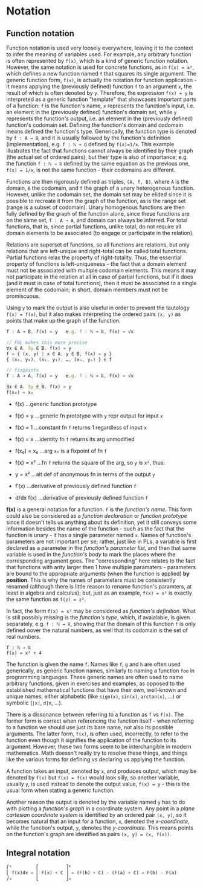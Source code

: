 # Notation

## Function notation

Function notation is used very loosely everywhere, leaving it to the context to infer the meaning of variables used. For example, any arbitrary function is often represented by `f(x)`, which is a kind of generic function notation. However, the same notation is used for concrete functions, as in `f(x) = x²`, which defines a new function named `f` that squares its single argument. The generic function form, `f(x)`, is actually the notation for function application - it means applying the (previously defined) function `f` to an argument `x`, the result of which is often denoted by `y`. Therefore, the expression `f(x) = y` is interpreted as a generic function "template" that showcases important parts of a function: `f` is the function's name, `x` represents the function's input, i.e. an element in the (previously defined) function's domain set, while `y` represents the function's output, i.e. an element in the (previously defined) function's codomain set. Defining the function's domain and codomain means defined the function's type. Generically, the function type is denoted by `f : A → B`, and it is usually followed by the function's definition (implementation), e.g. `f : ℕ → ℚ` defined by `f(x)=1/x`. This example illustrates the fact that functions cannot always be identified by their graph (the actual set of ordered pairs), but their type is also of importance; e.g. the function `f : ℕ → ℝ` defined by the same equation as the previous one, `f(x) = 1/x`, is not the same function - their codomains are different.

Functions are then rigorously defined as triples, `(A, f, B)`, where `A` is the domain, `B` the codomain, and `f` the graph of a unary heterogenous function. However, unlike the codomain set, the domain set may be elided since it is possible to recreate it from the graph of the function, as is the range set (range is a subset of codomain). Unary homogenous functions are then fully defined by the graph of the function alone, since these functions are on the same set, `f : A → A`, and domain can always be inferred. For total functions, that is, since partial functions, unlike total, do not require all domain elements to be associated (to engage or participate in the relation). 

Relations are superset of functions, so all functions are relations, but only relations that are left-unique and right-total can be called total functions. Partial functions relax the property of right-totality. Thus, the essential property of functions is left-uniqueness - the fact that a domain element must not be associated with multiple codomain elements. This means it may not participate in the relation at all in case of partial functions, but if it does (and it must in case of total functions), then it must be associated to a single element of the codomain; in short, domain members must not be promiscuous.



Using `y` to mark the output is also uiseful in order to prevent the tautology `f(x) = f(x)`, but it also makes interpreting the ordered pairs `(x, y)` as points that make up the graph of the function.






```js
f : A → B, f(x) = y   e.g. f : ℕ → ℝ, f(x) = √x

// FOL makes this more precise
∀x ∈ A. ∃y ∈ B. f(x) = y
f = { (x, y) | x ∈ A, y ∈ B, f(x) = y }
{ (x₀, y₀), (x₁, y₁), …, (xₙ, yₙ) } ∈ f

// fixpoints
f : A → A, f(x) = y   e.g. f : ℕ → ℝ, f(x) = √x

∃x ∈ A. ∃y ∈ B. f(x) = y
f(x₀) = x₀
```


- f(x)         …generic function prototype
- f(x) = y     …generic fn prototype with `y` repr output for input `x`
- f(x) = 1     …constant fn `f` returns 1 regardless of input `x`
- f(x) = x     …identity fn `f` returns its arg unmodified
- f(x₀) = x₀   …arg `x₀` is a fixpoint of fn `f`
- f(x) = x²    …fn `f` returns the square of the arg, so `y` is `x²`, thus:
- y = x²       …alt def of anonymous fn in terms of the output `y`



- f′(x)        …derivative of previously defined function `f`
- d/dx f(x)    …derivative of previously defined function `f`


**f(x)** is a general notation for a function. `f` is the *function's name*. This form could also be considered as a *function declaration* or *function prototype* since it doesn't tells us anything about its definition, yet it still conveys some information besides the name of the function - such as the fact that the function is unary - it has a single parameter named `x`. Names of function's parameters are not important per se; rather, just like in PLs, a variable is first declared as a parameter in the *function's parameter list*, and then that same variable is used in the *function's body* to mark the places where the corresponding argument goes. The "corresponding" here relates to the fact that functions with arity larger then 1 have multiple paramaters - parameters are bound to the appropriate arguments (when the function is applied) **by position**. This is why the names of parameters must be consistently renamed (although there is little reason to rename function's paramters, at least in algebra and calculus); but, just as an example, `f(x) = x²` is exactly the same function as `f(z) = z²`.

In fact, the form `f(x) = x²` may be considered as *function's definition*. What is still possibly missing is the *function's type*, which, if avaialable, is given separately, e.g. `f : ℕ → ℝ`, showing that the domain of this function `f` is only defined oover the natural numbers, as well that its codomain is the set of real numbers.

    f : ℕ → ℝ
    f(x) = x² + 4


The function is given the name `f`. Names like `f`, `g` and `h` are often used generically, as generic function names, similarly to naming a function `foo` in programming languages. These generic names are often used to name arbitrary functions, given in exercises and examples, as opposed to the established mathematical functions that have their own, well-known and unique names, either alphabetic (like `sign(x)`, `sin(x)`, `arctan(x)`, …) or symbolic (`|x|`, `d|n`, …).

There is a dissonance between referring to a function as `f` vs `f(x)`. The former form is correct when referencing the function itself - when referring to a function we should use just its bare name, not also its possible arguments. The latter form, `f(x)`, is often used, incorrectly, to refer to the function even though it signifies the application of the function to its argument. However, these two forms seem to be interchangible in modern mathematics. Math doessn't really try to resolve these things, and things like the various forms for defining vs declaring vs applying the function.

A function takes an input, denoted by `x`, and produces output, which may be denoted by `f(x)` but `f(x) = f(x)` would look silly, so another variable, usually `y`, is used instead to denote the output value, `f(x) = y` - this is the usual form when stating a generic function.

Another reason the output is denoted by the variable named `y` has to do with plotting a *function's graph* in a coordinate system. Any point in a *plane cartesian coordinate system* is identified by an ordered pair `(x, y)`, so it becomes natural that an input for a function, `x`, denoted the *x-coordinate*, while the function's output, `y`, denotes the *y-coordinate*. This means points on the function's graph are identified as pairs `(x, y) = (x, f(x))`.


## Integral notation

```js
⎛ᵇ         ⎡          ⎤ᵇ
⎜ f(x)dx = ⎢ F(x) + C ⎥ = (F(b) + C) - (F(a) + C) = F(b) - F(a)
⎠ₐ         ⎣          ⎦ₐ
```

